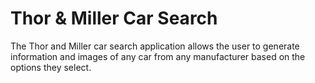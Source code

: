# Thor & Miller Car Search

The Thor and Miller car search application allows the user to generate information and images of any car from any manufacturer based on the options they select.
